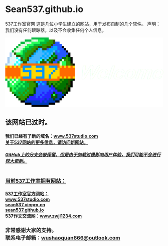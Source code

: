 # Sean537.github.io
537工作室官网
这是几位小学生建立的网站，用于发布自制的几个软件。
声明：我们没有任何跟踪器，以及不会收集任何个人信息。

<img src="537logo.png" alt="537logo">
<h2>该网站已过时。
<h4>我们已经有了新的域名：<a href="https://www.537studio.com"  target="_blank">www.537studio.com<br>关于537网站的更多信息，请访问新网站。
<h5>GitHub上的分支会被保留。但是由于加载过慢影响用户体验，我们可能不会进行较大更新。
<br><br>
<h3>当前537工作室拥有网站：
<h4></h4>537工作室官方网站：<br><a href="https://www.537studio.com"  target="_blank">www.537studio.com</a><br><a href="https://sean537.xinpro.cn"  target="_blank">sean537.xinpro.cn</a><br><a href="https://sean537.github.io"  target="_blank">sean537.github.io</a><br>537作文交流网：<a href="https://www.zwjl1234.com"  target="_blank">www.zwjl1234.com</a>
<h3>非常感谢大家的支持。<br>联系电子邮箱：<a href="mailto:wushaoquan666@outlook.com">wushaoquan666@outlook.com

